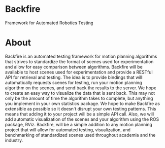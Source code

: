 Backfire
========

Framework for Automated Robotics Testing

# About
Backfire is an automated testing framework for motion planning algorithms that strives to standardize the format of scenes used for experimentation and allow for easy comparison between algorithms. Backfire will be available to host scenes used for experimentation and provide a RESTful API for retrieval and testing. The idea is to provide bindings that will automatically requests scenes for testing, run your motion planning algorithm on the scenes, and send back the results to the server. We hope to create an easy way to visualize the data that is sent back. This may not only be the amount of time the algorithm takes to complete, but anything you implement in your own statistics package. We hope to make Backfire as extensible as possible so it doesn't disrupt your own testing patterns. This means that adding it to your project will be a simple API call. Also, we will add automatic visualization of the scenes and your algorithm using the ROS package, RViz. Backfire, will be a simple addition to any motion planning project that will allow for automated testing, visualization, and benchmarking of standardized scenes used throughout academia and the industry.
